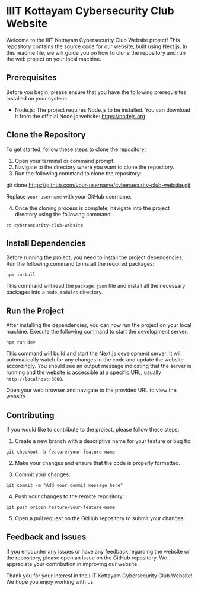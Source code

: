 # IIIT Kottayam Cybersecurity Club Website

Welcome to the IIIT Kottayam Cybersecurity Club Website project! This repository contains the source code for our website, built using Next.js. In this readme file, we will guide you on how to clone the repository and run the web project on your local machine.

## Prerequisites

Before you begin, please ensure that you have the following prerequisites installed on your system:

- Node.js: The project requires Node.js to be installed. You can download it from the official Node.js website: https://nodejs.org

## Clone the Repository

To get started, follow these steps to clone the repository:

1. Open your terminal or command prompt.
2. Navigate to the directory where you want to clone the repository.
3. Run the following command to clone the repository:

git clone https://github.com/your-username/cybersecurity-club-website.git

Replace `your-username` with your GitHub username.

4. Once the cloning process is complete, navigate into the project directory using the following command:

`cd cybersecurity-club-website`

## Install Dependencies

Before running the project, you need to install the project dependencies. Run the following command to install the required packages:

`npm install`

This command will read the `package.json` file and install all the necessary packages into a `node_modules` directory.

## Run the Project

After installing the dependencies, you can now run the project on your local machine. Execute the following command to start the development server:

`npm run dev`

This command will build and start the Next.js development server. It will automatically watch for any changes in the code and update the website accordingly. You should see an output message indicating that the server is running and the website is accessible at a specific URL, usually `http://localhost:3000`.

Open your web browser and navigate to the provided URL to view the website.

## Contributing

If you would like to contribute to the project, please follow these steps:

1. Create a new branch with a descriptive name for your feature or bug fix:

`git checkout -b feature/your-feature-name`

2. Make your changes and ensure that the code is properly formatted.

3. Commit your changes:

`git commit -m "Add your commit message here"`

4. Push your changes to the remote repository:

`git push origin feature/your-feature-name`

5. Open a pull request on the GitHub repository to submit your changes.

## Feedback and Issues

If you encounter any issues or have any feedback regarding the website or the repository, please open an issue on the GitHub repository. We appreciate your contribution in improving our website.

Thank you for your interest in the IIIT Kottayam Cybersecurity Club Website! We hope you enjoy working with us.
